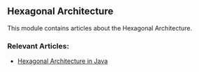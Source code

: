 ## Hexagonal Architecture

This module contains articles about the Hexagonal Architecture.

### Relevant Articles:
- [Hexagonal Architecture in Java](http://inprogress.baeldung.com/hexagonal-architecture-in-java?preview=true)
